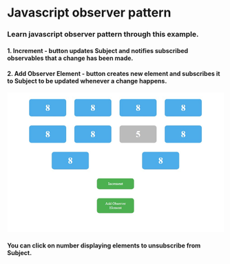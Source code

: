 # Javascript observer pattern

### Learn javascript observer pattern through this example.

#### 1. Increment - button updates Subject and notifies subscribed observables that a change has been made.
#### 2. Add Observer Element - button creates new element and subscribes it to Subject to be updated whenever a change happens.

![img](screenshot.jpg)

#### You can click on number displaying elements to unsubscribe from Subject.

